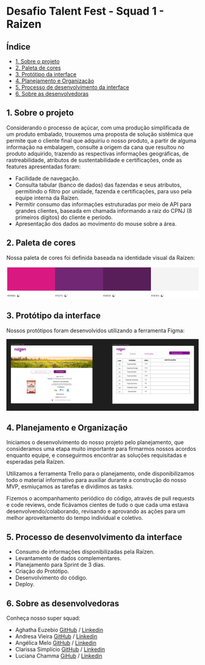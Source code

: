 # Desafio Talent Fest - Squad 1 - Raizen

## Índice

* [1. Sobre o projeto](#1-sobre-o-projeto)
* [2. Paleta de cores](#2-paleta-de-cores)
* [3. Protótipo da interface](#3-protótipo-da-interface)
* [4. Planejamento e Organização](#4-planejamento-e-organização)
* [5. Processo de desenvolvimento da interface](#5-processo-de-desenvolvimento-da-interface)
* [6. Sobre as desenvolvedoras](#6-sobre-as-desenvolvedoras)

## 1. Sobre o projeto

Considerando o processo de açúcar, com uma produção simplificada de um produto embalado, trouxemos uma proposta de solução sistêmica que permite  que o cliente final que adquiriu o nosso produto, a partir de alguma informação na embalagem, consulte a origem da cana que resultou no produto adquirido, trazendo as respectivas informações geográficas, de rastreabilidade, atributos de sustentabilidade e certificações, onde as features apresentadas foram:

* Facilidade de navegação.
* Consulta tabular (banco de dados) das fazendas e seus atributos, permitindo o filtro por unidade, fazenda e certificações, para uso pela equipe interna da Raízen.
* Permitir consumo das informações estruturadas por meio de API para grandes clientes, baseada em chamada informando a raiz do CPNJ (8 primeiros dígitos) do cliente e período.
* Apresentação dos dados ao movimento do mouse sobre a área.


## 2. Paleta de cores

Nossa paleta de cores foi definida baseada na identidade visual da Raízen:

![Paleta de cores](src/img/PaletadeCores.PNG)


## 3. Protótipo da interface

Nossos protótipos foram desenvolvidos utilizando a ferramenta Figma:

![Prototipo de alta](src/img/PrototipoAlta.PNG)


## 4. Planejamento e Organização

Iniciamos o desenvolvimento do nosso projeto pelo planejamento, que consideramos uma etapa muito importante para firmarmos nossos acordos enquanto equipe, e conseguirmos encontrar as soluções requisitadas e esperadas pela Raízen.

Utilizamos a ferramenta Trello para o planejamento, onde disponibilizamos todo o material informativo para auxiliar durante a construção do nosso MVP, esmiuçamos as tarefas e dividimos as tasks.
 
Fizemos o acompanhamento periódico do código, através de pull requests e code reviews, onde ficávamos cientes de tudo o que cada uma estava desenvolvendo/colaborando, revisando e aprovando as ações para um melhor aproveitamento do tempo individual e coletivo.


## 5. Processo de desenvolvimento da interface

* Consumo de informações disponibilizadas pela Raízen.
* Levantamento de dados complementares.
* Planejamento para Sprint de 3 dias.
* Criação do Protótipo.
* Desenvolvimento do código.
* Deploy.


## 6. Sobre as desenvolvedoras

Conheça nosso super squad:

* Aghatha Euzebio [GitHub](https://github.com/AghathaK) / [Linkedin](https://www.linkedin.com/in/aghatha-silva/)
* Andresa Vieira [GitHub](https://github.com/Andresavieira28) / [Linkedin](https://www.linkedin.com/in/andresa-vieira/)
* Angélica Melo [GitHub](https://github.com/AngelMelo12) / [Linkedin](https://www.linkedin.com/in/angelicamelodev/)
* Clarissa Simplício [GitHub](https://github.com/clasimplicio) / [Linkedin](https://www.linkedin.com/in/clarissasimpl%C3%ADcio/)
* Luciana Chamma [GiHub](https://github.com/LucianaChamma) / [Linkedin](https://www.linkedin.com/in/luciana-sahd-chamma-baptista/)



